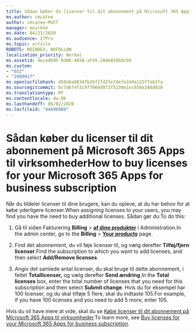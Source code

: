 ```yaml
---
title: Sådan køber du licenser til dit abonnement på Microsoft 365 Apps til virksomheder
ms.author: cmcatee
author: cmcatee-MSFT
manager: mnirkhe
ms.date: 04/21/2020
ms.audience: ITPro
ms.topic: article
ROBOTS: NOINDEX, NOFOLLOW
localization_priority: Normal
ms.assetid: 4ece4b95-0d06-4658-af45-28de859bdc9d
ms.custom:
- "652"
- "2000017"
ms.openlocfilehash: d50a6a0834fb26f2fd25e7defe2d4a125f7a62fa
ms.sourcegitcommit: bc7d6f4f3c9f7060d073f5130e1ec856e248d020
ms.translationtype: MT
ms.contentlocale: da-DK
ms.lasthandoff: 06/02/2020
ms.locfileid: "44496089"
---
```

# <a name="how-to-buy-licenses-for-your-microsoft-365-apps-for-business-subscription"></a><span data-ttu-id="e693c-102">Sådan køber du licenser til dit abonnement på Microsoft 365 Apps til virksomheder</span><span class="sxs-lookup"><span data-stu-id="e693c-102">How to buy licenses for your Microsoft 365 Apps for business subscription</span></span>

<span data-ttu-id="e693c-103">Når du tildeler licenser til dine brugere, kan du opleve, at du har behov for at købe yderligere licenser.</span><span class="sxs-lookup"><span data-stu-id="e693c-103">When assigning licenses to your users, you may find you have the need to buy additional licenses.</span></span> <span data-ttu-id="e693c-104">Sådan gør du:</span><span class="sxs-lookup"><span data-stu-id="e693c-104">To do this:</span></span>
  
1. <span data-ttu-id="e693c-105">Gå til siden Fakturering **Billing** \> **[af dine produkter](https://go.microsoft.com/fwlink/p/?linkid=842054)** i Administration.</span><span class="sxs-lookup"><span data-stu-id="e693c-105">In the admin center, go to the **Billing** \> **[Your products](https://go.microsoft.com/fwlink/p/?linkid=842054)** page.</span></span>

2. <span data-ttu-id="e693c-106">Find det abonnement, du vil føje licenser til, og vælg derefter **Tilføj/fjern licenser**.</span><span class="sxs-lookup"><span data-stu-id="e693c-106">Find the subscription to which you want to add licenses, and then select **Add/Remove licenses**.</span></span>

3. <span data-ttu-id="e693c-107">Angiv det samlede antal licenser, du skal bruge til dette abonnement, i feltet **Totallicenser,** og vælg derefter **Send ændring**.</span><span class="sxs-lookup"><span data-stu-id="e693c-107">In the **Total licenses** box, enter the total number of licenses that you need for this subscription and then select **Submit change**.</span></span> <span data-ttu-id="e693c-108">Hvis du for eksempel har 100 licenser, og du skal tilføje 5 flere, skal du indtaste 105.</span><span class="sxs-lookup"><span data-stu-id="e693c-108">For example, if you have 100 licenses and you need to add 5 more, enter 105.</span></span>

<span data-ttu-id="e693c-109">Hvis du vil have mere at vide, skal du se [Købe licenser til dit abonnement på Microsoft 365 Apps til virksomheder](https://docs.microsoft.com/microsoft-365/commerce/licenses/buy-licenses).</span><span class="sxs-lookup"><span data-stu-id="e693c-109">To learn more, see [Buy licenses for your Microsoft 365 Apps for business subscription](https://docs.microsoft.com/microsoft-365/commerce/licenses/buy-licenses).</span></span>